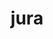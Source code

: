 ---
layout: geologicke-obdobi
title: jura
order: 10
begin: před 200 miliony let
end: před 140 miliony let
description: jurský útvar je součástí éry mezozoika (druhohor)
---